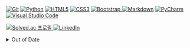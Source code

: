<a href="https://git-scm.com/" target="_blank" rel="noreferrer"> ![Git](https://img.shields.io/badge/git-%23F05033.svg?logo=git&logoColor=white)</a>
<a href="https://www.python.org" target="_blank" rel="noreferrer"> ![Python](https://img.shields.io/badge/python-3670A0?&logo=python&logoColor=ffdd54)</a>
<a href="https://www.w3.org/html/" target="_blank" rel="noreferrer"> ![HTML5](https://img.shields.io/badge/html5-%23E34F26.svg?logo=html5&logoColor=white)</a>
<a href="https://www.w3schools.com/css/" target="_blank" rel="noreferrer"> ![CSS3](https://img.shields.io/badge/css3-%231572B6.svg?logo=css3&logoColor=white)</a>
<a href="https://getbootstrap.com" target="_blank" rel="noreferrer"> ![Bootstrap](https://img.shields.io/badge/bootstrap-%23563D7C.svg?logo=bootstrap&logoColor=white)
</a>
<a href="https://daringfireball.net/projects/markdown/" target="_blank" rel="noreferrer"> ![Markdown](https://img.shields.io/badge/markdown-%23000000.svg?logo=markdown&logoColor=white)</a>
<a href="https://daringfireball.net/projects/markdown/" target="_blank" rel="noreferrer"> ![PyCharm](https://img.shields.io/badge/pycharm-143?logo=pycharm&logoColor=black&color=black&labelColor=green)</a>
<a href="https://code.visualstudio.com/" target="_blank" rel="noreferrer">![Visual Studio Code](https://img.shields.io/badge/Visual%20Studio%20Code-0078d7.svg?logo=visual-studio-code&logoColor=white)</a>

[![Solved.ac
프로필](http://mazassumnida.wtf/api/mini/generate_badge?boj=kimsixsue)](https://solved.ac/kimsixsue)<a href="https://www.linkedin.com/in/kimsixsue/" target="blank"> ![LinkedIn](https://img.shields.io/badge/linkedin-%230077B5.svg?logo=linkedin&logoColor=white)</a>

<details>
<summary>Out of Date</summary>

2021-11
<a href="https://www.java.com/" target="_blank" rel="noreferrer">![Java](https://img.shields.io/badge/java-%23ED8B00.svg?logo=java&logoColor=white)</a>

2021-08
<a href="https://www.microsoft.com/microsoft-365/access" target="_blank" rel="noreferrer">![Microsoft Access](https://img.shields.io/badge/Microsoft_Access-A4373A?logo=microsoft-access&logoColor=white)</a>
<a href="https://www.microsoft.com/microsoft-365/excel" target="_blank" rel="noreferrer">![Microsoft Excel](https://img.shields.io/badge/Microsoft_Excel-217346?logo=microsoft-excel&logoColor=white)</a>

2020-09
<a href="https://www.r-project.org/" target="_blank" rel="noreferrer">![R](https://img.shields.io/badge/r-%23276DC3.svg?logo=r&logoColor=white)</a>

2020-06 [텍스트마이닝 기말보고서.pdf](./textmining_final_report.pdf)

</details>



